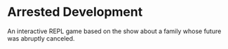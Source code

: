 Arrested Development
=========

An interactive REPL game based on the show about a family whose future was abruptly canceled. 
